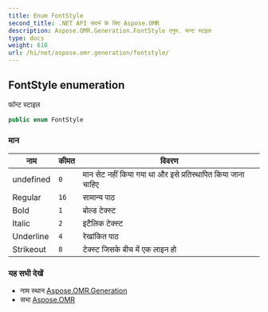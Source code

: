 ```yaml
---
title: Enum FontStyle
second_title: .NET API संदर्भ के लिए Aspose.OMR
description: Aspose.OMR.Generation.FontStyle एनुम. फन्ट स्टइल
type: docs
weight: 610
url: /hi/net/aspose.omr.generation/fontstyle/
---
```

## FontStyle enumeration

फॉन्ट स्टाइल

```csharp
public enum FontStyle
```

### मान

| नाम | कीमत | विवरण |
| --- | --- | --- |
| undefined | `0` | मान सेट नहीं किया गया था और इसे प्रतिस्थापित किया जाना चाहिए |
| Regular | `16` | सामान्य पाठ |
| Bold | `1` | बोल्ड टेक्स्ट |
| Italic | `2` | इटैलिक टेक्स्ट |
| Underline | `4` | रेखांकित पाठ |
| Strikeout | `8` | टेक्स्ट जिसके बीच में एक लाइन हो |

### यह सभी देखें

* नाम स्थान [Aspose.OMR.Generation](../../aspose.omr.generation/)
* सभा [Aspose.OMR](../../)


